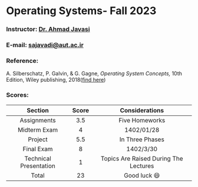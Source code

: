 # Operating Systems- Fall 2023

### Instructor: [Dr. Ahmad Javasi](https://ce.aut.ac.ir/~sajavadi/)
### E-mail: [sajavadi@aut.ac.ir](mailto:sajavadi@aut.ac.ir)

### Reference:
A. Silberschatz, P. Galvin, & G. Gagne, *Operating System Concepts,* 10th Edition, Wiley publishing, 2018([find here](https://github.com/rezaAdinepour/M.Sc-AUT/tree/main/Advanced%20VLSI/Reference))
 
### Scores:
| Section | Score | Considerations |
| :-: | :-:  | :-: |  
| Assignments | 3.5 | Five Homeworks |
| Midterm Exam | 4 | 1402/01/28 |
| Project | 5.5 | In Three Phases |
| Final Exam | 8 | 1402/3/30 |
| Technical Presentation | 1 | Topics Are Raised During The Lectures |
| Total | 23 | Good luck 😄 |
